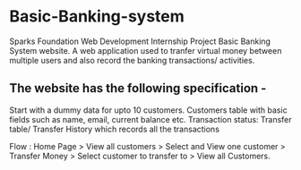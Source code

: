 # Basic-Banking-system
Sparks Foundation Web Development Internship Project
Basic Banking System website. A web application used to tranfer virtual money between multiple users and also record the banking transactions/ activities.




## The website has the following specification -
Start with a dummy data for upto 10 customers. Customers table with basic fields such as name, email, current balance etc. Transaction status: Transfer table/ Transfer History which records all the transactions




Flow : Home Page > View all customers > Select and View one customer > Transfer Money > Select customer to transfer to > View all Customers.

